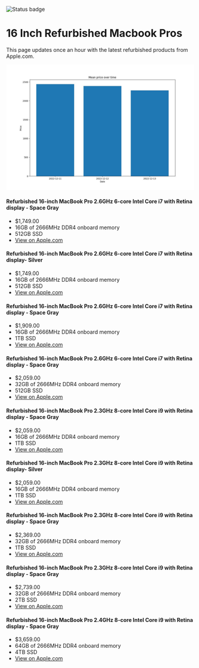


![Status badge](https://github.com/seanbehan/apple-intel-refurbs/actions/workflows/python-app.yml/badge.svg)


# 16 Inch Refurbished Macbook Pros

This page updates once an hour with the latest refurbished products from Apple.com. 

![Prices over time](prices.jpg?raw=true "Prices")


#### Refurbished 16-inch MacBook Pro 2.6GHz 6-core Intel Core i7 with Retina display - Space Gray
- $1,749.00
- 16GB of 2666MHz DDR4 onboard memory
- 512GB SSD
- [View on Apple.com](https://apple.com/shop/product/FVVJ2LL/A/refurbished-16-inch-macbook-pro-26ghz-6-core-intel-core-i7-with-retina-display-space-gray?fnode=b7af914c5fbf06824ed8e11b138bdca3c1343edc447b7a2985ec24a5bf2c4b07d1774885c562bc64b83712b8ad49c66cf672c1d7d055c2a1cfaba608b47d8b7e3c7047a626b03b77dd9141229622f0eb)
    
#### Refurbished 16-inch MacBook Pro 2.6GHz 6-core Intel Core i7 with Retina display- Silver
- $1,749.00
- 16GB of 2666MHz DDR4 onboard memory
- 512GB SSD
- [View on Apple.com](https://apple.com/shop/product/FVVL2LL/A/refurbished-16-inch-macbook-pro-26ghz-6-core-intel-core-i7-with-retina-display-silver?fnode=b7af914c5fbf06824ed8e11b138bdca3c1343edc447b7a2985ec24a5bf2c4b07d1774885c562bc64b83712b8ad49c66cf672c1d7d055c2a1cfaba608b47d8b7e3c7047a626b03b77dd9141229622f0eb)
    
#### Refurbished 16-inch MacBook Pro 2.6GHz 6-core Intel Core i7 with Retina display - Space Gray
- $1,909.00
- 16GB of 2666MHz DDR4 onboard memory
- 1TB SSD
- [View on Apple.com](https://apple.com/shop/product/G0XZ0LL/A/refurbished-16-inch-macbook-pro-26ghz-6-core-intel-core-i7-with-retina-display-space-gray?fnode=b7af914c5fbf06824ed8e11b138bdca3c1343edc447b7a2985ec24a5bf2c4b07d1774885c562bc64b83712b8ad49c66cf672c1d7d055c2a1cfaba608b47d8b7e3c7047a626b03b77dd9141229622f0eb)
    
#### Refurbished 16-inch MacBook Pro 2.6GHz 6-core Intel Core i7 with Retina display - Space Gray
- $2,059.00
- 32GB of 2666MHz DDR4 onboard memory
- 512GB SSD
- [View on Apple.com](https://apple.com/shop/product/G0XZ9LL/A/refurbished-16-inch-macbook-pro-26ghz-6-core-intel-core-i7-with-retina-display-space-gray?fnode=b7af914c5fbf06824ed8e11b138bdca3c1343edc447b7a2985ec24a5bf2c4b07d1774885c562bc64b83712b8ad49c66cf672c1d7d055c2a1cfaba608b47d8b7e3c7047a626b03b77dd9141229622f0eb)
    
#### Refurbished 16-inch MacBook Pro 2.3GHz 8-core Intel Core i9 with Retina display - Space Gray
- $2,059.00
- 16GB of 2666MHz DDR4 onboard memory
- 1TB SSD
- [View on Apple.com](https://apple.com/shop/product/FVVK2LL/A/refurbished-16-inch-macbook-pro-23ghz-8-core-intel-core-i9-with-retina-display-space-gray?fnode=b7af914c5fbf06824ed8e11b138bdca3c1343edc447b7a2985ec24a5bf2c4b07d1774885c562bc64b83712b8ad49c66cf672c1d7d055c2a1cfaba608b47d8b7e3c7047a626b03b77dd9141229622f0eb)
    
#### Refurbished 16-inch MacBook Pro 2.3GHz 8-core Intel Core i9 with Retina display- Silver
- $2,059.00
- 16GB of 2666MHz DDR4 onboard memory
- 1TB SSD
- [View on Apple.com](https://apple.com/shop/product/FVVM2LL/A/refurbished-16-inch-macbook-pro-23ghz-8-core-intel-core-i9-with-retina-display-silver?fnode=b7af914c5fbf06824ed8e11b138bdca3c1343edc447b7a2985ec24a5bf2c4b07d1774885c562bc64b83712b8ad49c66cf672c1d7d055c2a1cfaba608b47d8b7e3c7047a626b03b77dd9141229622f0eb)
    
#### Refurbished 16-inch MacBook Pro 2.3GHz 8-core Intel Core i9 with Retina display - Space Gray
- $2,369.00
- 32GB of 2666MHz DDR4 onboard memory
- 1TB SSD
- [View on Apple.com](https://apple.com/shop/product/G0Y07LL/A/refurbished-16-inch-macbook-pro-23ghz-8-core-intel-core-i9-with-retina-display-space-gray?fnode=b7af914c5fbf06824ed8e11b138bdca3c1343edc447b7a2985ec24a5bf2c4b07d1774885c562bc64b83712b8ad49c66cf672c1d7d055c2a1cfaba608b47d8b7e3c7047a626b03b77dd9141229622f0eb)
    
#### Refurbished 16-inch MacBook Pro 2.3GHz 8-core Intel Core i9 with Retina display - Space Gray
- $2,739.00
- 32GB of 2666MHz DDR4 onboard memory
- 2TB SSD
- [View on Apple.com](https://apple.com/shop/product/G0Y0CLL/A/refurbished-16-inch-macbook-pro-23ghz-8-core-intel-core-i9-with-retina-display-space-gray?fnode=b7af914c5fbf06824ed8e11b138bdca3c1343edc447b7a2985ec24a5bf2c4b07d1774885c562bc64b83712b8ad49c66cf672c1d7d055c2a1cfaba608b47d8b7e3c7047a626b03b77dd9141229622f0eb)
    
#### Refurbished 16-inch MacBook Pro 2.4GHz 8-core Intel Core i9 with Retina display - Space Gray
- $3,659.00
- 64GB of 2666MHz DDR4 onboard memory
- 4TB SSD
- [View on Apple.com](https://apple.com/shop/product/G0ZNBLL/A/refurbished-16-inch-macbook-pro-24ghz-8-core-intel-core-i9-with-retina-display-space-gray?fnode=b7af914c5fbf06824ed8e11b138bdca3c1343edc447b7a2985ec24a5bf2c4b07d1774885c562bc64b83712b8ad49c66cf672c1d7d055c2a1cfaba608b47d8b7e3c7047a626b03b77dd9141229622f0eb)
    